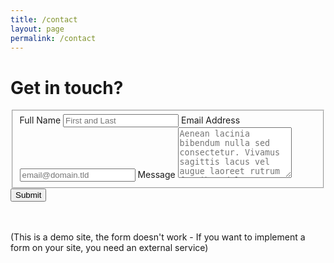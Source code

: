 ```yaml
---
title: /contact
layout: page
permalink: /contact
---
```


# Get in touch?


<form id="fs-frm" name="simple-contact-form" accept-charset="utf-8" action="https://formspree.io/f/mwkjpzrj" method="POST">
  <fieldset id="fs-frm-inputs">
    <label for="full-name">Full Name</label>
    <input type="text" name="name" id="full-name" placeholder="First and Last" required="">
    <label for="email-address">Email Address</label>
    <input type="email" name="_replyto" id="email-address" placeholder="email@domain.tld" required="">
    <label for="message">Message</label>
    <textarea rows="5" name="message" id="message" placeholder="Aenean lacinia bibendum nulla sed consectetur. Vivamus sagittis lacus vel augue laoreet rutrum faucibus dolor auctor. Donec ullamcorper nulla non metus auctor fringilla nullam quis risus." required=""></textarea>
    <input type="hidden" name="_subject" id="email-subject" value="Contact Form Submission">
  </fieldset>
  <input type="submit" value="Submit">
</form>

<br /><br />(This is a demo site, the form doesn't work - If you want to implement a form on your site, you need an external service)
